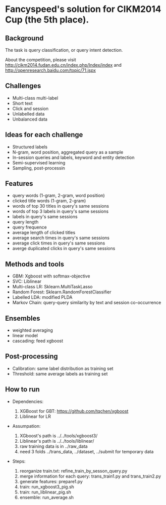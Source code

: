 Fancyspeed's solution for CIKM2014 Cup (the 5th place).
===================================================

## Background

The task is query classification, or query intent detection. 

About the competition, please visit http://cikm2014.fudan.edu.cn/index.php/Index/index and http://openresearch.baidu.com/topic/71.jspx


## Challenges

* Multi-class multi-label
* Short text
* Click and session
* Unlabelled data
* Unbalanced data

## Ideas for each challenge

* Structured labels
* N-gram, word position, aggregated query as a sample
* In-session queries and labels, keyword and entity detection
* Semi-supervised learning
* Sampling, post-processin

## Features

* query words (1-gram, 2-gram, word position)
* clicked title words (1-gram, 2-gram)
* words of top 30 titles in query's same sessions
* words of top 3 labels in query's same sessions
* labels in query's same sessions
* query length
* query frequence
* average length of clicked titles
* average search times in query's same sessions
* average click times in query's same sessions
* averge duplicated clicks in query's same sessions

## Methods and tools

* GBM: Xgboost with softmax-objective
* SVC: Liblinear
* Multi-class LR: Sklearn.MultiTaskLasso
* Random Forest: Sklearn.RandomForestClassifier
* Labelled LDA: modified PLDA
* Markov Chain: query-query similarity by text and session co-occurrence

## Ensembles

* weighted averaging
* linear model
* cascading: feed xgboost

## Post-processing

* Calibration: same label distribution as training set
* Threshold: same average labels as training set

## How to run

  * Dependencies:
    1. XGBoost for GBT: https://github.com/tqchen/xgboost
    2. Liblinear for LR 

  * Assumpation:
    1. XGboost's path is ../../tools/xgboost3/ 
    2. Liblinear's path is ../../tools/liblinear/ 
    3. raw training data is in ../raw_data
    4. need 3 folds ../trans_data, ../dataset, ../submit for temporary data

  * Steps:
    1. reorganize train.txt: refine_train_by_sesson_query.py 
    2. merge information for each query: trans_train1.py and trans_train2.py
    3. generate features: prepare1.py
    4. train: run_xgboost3_pig.sh
    5. train: run_liblinear_pig.sh
    6. ensemble: run_average.sh

